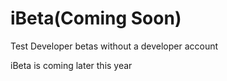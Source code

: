 # iBeta(Coming Soon) 
Test Developer betas without a developer account

iBeta is coming later this year
